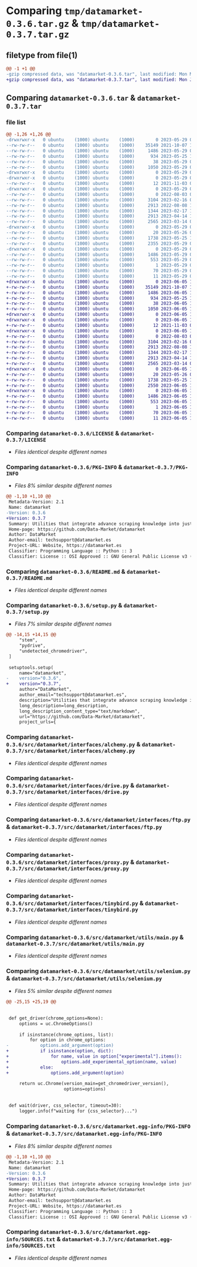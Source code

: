 # Comparing `tmp/datamarket-0.3.6.tar.gz` & `tmp/datamarket-0.3.7.tar.gz`

## filetype from file(1)

```diff
@@ -1 +1 @@
-gzip compressed data, was "datamarket-0.3.6.tar", last modified: Mon May 29 09:27:43 2023, max compression
+gzip compressed data, was "datamarket-0.3.7.tar", last modified: Mon Jun  5 14:01:03 2023, max compression
```

## Comparing `datamarket-0.3.6.tar` & `datamarket-0.3.7.tar`

### file list

```diff
@@ -1,26 +1,26 @@
-drwxrwxr-x   0 ubuntu    (1000) ubuntu    (1000)        0 2023-05-29 09:27:43.046264 datamarket-0.3.6/
--rw-rw-r--   0 ubuntu    (1000) ubuntu    (1000)    35149 2021-10-07 14:37:41.000000 datamarket-0.3.6/LICENSE
--rw-rw-r--   0 ubuntu    (1000) ubuntu    (1000)     1486 2023-05-29 09:27:43.046264 datamarket-0.3.6/PKG-INFO
--rw-rw-r--   0 ubuntu    (1000) ubuntu    (1000)      934 2023-05-25 14:26:25.000000 datamarket-0.3.6/README.md
--rw-rw-r--   0 ubuntu    (1000) ubuntu    (1000)       38 2023-05-29 09:27:43.046264 datamarket-0.3.6/setup.cfg
--rw-rw-r--   0 ubuntu    (1000) ubuntu    (1000)     1050 2023-05-29 09:27:28.000000 datamarket-0.3.6/setup.py
-drwxrwxr-x   0 ubuntu    (1000) ubuntu    (1000)        0 2023-05-29 09:27:43.042264 datamarket-0.3.6/src/
-drwxrwxr-x   0 ubuntu    (1000) ubuntu    (1000)        0 2023-05-29 09:27:43.042264 datamarket-0.3.6/src/datamarket/
--rw-rw-r--   0 ubuntu    (1000) ubuntu    (1000)       12 2021-11-03 08:15:04.000000 datamarket-0.3.6/src/datamarket/__init__.py
-drwxrwxr-x   0 ubuntu    (1000) ubuntu    (1000)        0 2023-05-29 09:27:43.046264 datamarket-0.3.6/src/datamarket/interfaces/
--rw-rw-r--   0 ubuntu    (1000) ubuntu    (1000)        0 2022-08-03 09:55:33.000000 datamarket-0.3.6/src/datamarket/interfaces/__init__.py
--rw-rw-r--   0 ubuntu    (1000) ubuntu    (1000)     3104 2023-02-16 08:03:41.000000 datamarket-0.3.6/src/datamarket/interfaces/alchemy.py
--rw-rw-r--   0 ubuntu    (1000) ubuntu    (1000)     2913 2022-08-08 10:00:49.000000 datamarket-0.3.6/src/datamarket/interfaces/drive.py
--rw-rw-r--   0 ubuntu    (1000) ubuntu    (1000)     1344 2023-02-17 11:31:46.000000 datamarket-0.3.6/src/datamarket/interfaces/ftp.py
--rw-rw-r--   0 ubuntu    (1000) ubuntu    (1000)     2913 2023-04-14 11:21:25.000000 datamarket-0.3.6/src/datamarket/interfaces/proxy.py
--rw-rw-r--   0 ubuntu    (1000) ubuntu    (1000)     2565 2023-03-14 07:00:34.000000 datamarket-0.3.6/src/datamarket/interfaces/tinybird.py
-drwxrwxr-x   0 ubuntu    (1000) ubuntu    (1000)        0 2023-05-29 09:27:43.046264 datamarket-0.3.6/src/datamarket/utils/
--rw-rw-r--   0 ubuntu    (1000) ubuntu    (1000)       20 2023-05-26 09:46:08.000000 datamarket-0.3.6/src/datamarket/utils/__init__.py
--rw-rw-r--   0 ubuntu    (1000) ubuntu    (1000)     1738 2023-05-25 14:18:08.000000 datamarket-0.3.6/src/datamarket/utils/main.py
--rw-rw-r--   0 ubuntu    (1000) ubuntu    (1000)     2355 2023-05-29 09:23:53.000000 datamarket-0.3.6/src/datamarket/utils/selenium.py
-drwxrwxr-x   0 ubuntu    (1000) ubuntu    (1000)        0 2023-05-29 09:27:43.042264 datamarket-0.3.6/src/datamarket.egg-info/
--rw-rw-r--   0 ubuntu    (1000) ubuntu    (1000)     1486 2023-05-29 09:27:43.000000 datamarket-0.3.6/src/datamarket.egg-info/PKG-INFO
--rw-rw-r--   0 ubuntu    (1000) ubuntu    (1000)      553 2023-05-29 09:27:43.000000 datamarket-0.3.6/src/datamarket.egg-info/SOURCES.txt
--rw-rw-r--   0 ubuntu    (1000) ubuntu    (1000)        1 2023-05-29 09:27:43.000000 datamarket-0.3.6/src/datamarket.egg-info/dependency_links.txt
--rw-rw-r--   0 ubuntu    (1000) ubuntu    (1000)       70 2023-05-29 09:27:43.000000 datamarket-0.3.6/src/datamarket.egg-info/requires.txt
--rw-rw-r--   0 ubuntu    (1000) ubuntu    (1000)       11 2023-05-29 09:27:43.000000 datamarket-0.3.6/src/datamarket.egg-info/top_level.txt
+drwxrwxr-x   0 ubuntu    (1000) ubuntu    (1000)        0 2023-06-05 14:01:03.076609 datamarket-0.3.7/
+-rw-rw-r--   0 ubuntu    (1000) ubuntu    (1000)    35149 2021-10-07 14:37:41.000000 datamarket-0.3.7/LICENSE
+-rw-rw-r--   0 ubuntu    (1000) ubuntu    (1000)     1486 2023-06-05 14:01:03.076609 datamarket-0.3.7/PKG-INFO
+-rw-rw-r--   0 ubuntu    (1000) ubuntu    (1000)      934 2023-05-25 14:26:25.000000 datamarket-0.3.7/README.md
+-rw-rw-r--   0 ubuntu    (1000) ubuntu    (1000)       38 2023-06-05 14:01:03.076609 datamarket-0.3.7/setup.cfg
+-rw-rw-r--   0 ubuntu    (1000) ubuntu    (1000)     1050 2023-06-05 14:00:43.000000 datamarket-0.3.7/setup.py
+drwxrwxr-x   0 ubuntu    (1000) ubuntu    (1000)        0 2023-06-05 14:01:03.072609 datamarket-0.3.7/src/
+drwxrwxr-x   0 ubuntu    (1000) ubuntu    (1000)        0 2023-06-05 14:01:03.072609 datamarket-0.3.7/src/datamarket/
+-rw-rw-r--   0 ubuntu    (1000) ubuntu    (1000)       12 2021-11-03 08:15:04.000000 datamarket-0.3.7/src/datamarket/__init__.py
+drwxrwxr-x   0 ubuntu    (1000) ubuntu    (1000)        0 2023-06-05 14:01:03.076609 datamarket-0.3.7/src/datamarket/interfaces/
+-rw-rw-r--   0 ubuntu    (1000) ubuntu    (1000)        0 2022-08-03 09:55:33.000000 datamarket-0.3.7/src/datamarket/interfaces/__init__.py
+-rw-rw-r--   0 ubuntu    (1000) ubuntu    (1000)     3104 2023-02-16 08:03:41.000000 datamarket-0.3.7/src/datamarket/interfaces/alchemy.py
+-rw-rw-r--   0 ubuntu    (1000) ubuntu    (1000)     2913 2022-08-08 10:00:49.000000 datamarket-0.3.7/src/datamarket/interfaces/drive.py
+-rw-rw-r--   0 ubuntu    (1000) ubuntu    (1000)     1344 2023-02-17 11:31:46.000000 datamarket-0.3.7/src/datamarket/interfaces/ftp.py
+-rw-rw-r--   0 ubuntu    (1000) ubuntu    (1000)     2913 2023-04-14 11:21:25.000000 datamarket-0.3.7/src/datamarket/interfaces/proxy.py
+-rw-rw-r--   0 ubuntu    (1000) ubuntu    (1000)     2565 2023-03-14 07:00:34.000000 datamarket-0.3.7/src/datamarket/interfaces/tinybird.py
+drwxrwxr-x   0 ubuntu    (1000) ubuntu    (1000)        0 2023-06-05 14:01:03.076609 datamarket-0.3.7/src/datamarket/utils/
+-rw-rw-r--   0 ubuntu    (1000) ubuntu    (1000)       20 2023-05-26 09:46:08.000000 datamarket-0.3.7/src/datamarket/utils/__init__.py
+-rw-rw-r--   0 ubuntu    (1000) ubuntu    (1000)     1738 2023-05-25 14:18:08.000000 datamarket-0.3.7/src/datamarket/utils/main.py
+-rw-rw-r--   0 ubuntu    (1000) ubuntu    (1000)     2550 2023-06-05 14:00:07.000000 datamarket-0.3.7/src/datamarket/utils/selenium.py
+drwxrwxr-x   0 ubuntu    (1000) ubuntu    (1000)        0 2023-06-05 14:01:03.072609 datamarket-0.3.7/src/datamarket.egg-info/
+-rw-rw-r--   0 ubuntu    (1000) ubuntu    (1000)     1486 2023-06-05 14:01:03.000000 datamarket-0.3.7/src/datamarket.egg-info/PKG-INFO
+-rw-rw-r--   0 ubuntu    (1000) ubuntu    (1000)      553 2023-06-05 14:01:03.000000 datamarket-0.3.7/src/datamarket.egg-info/SOURCES.txt
+-rw-rw-r--   0 ubuntu    (1000) ubuntu    (1000)        1 2023-06-05 14:01:03.000000 datamarket-0.3.7/src/datamarket.egg-info/dependency_links.txt
+-rw-rw-r--   0 ubuntu    (1000) ubuntu    (1000)       70 2023-06-05 14:01:03.000000 datamarket-0.3.7/src/datamarket.egg-info/requires.txt
+-rw-rw-r--   0 ubuntu    (1000) ubuntu    (1000)       11 2023-06-05 14:01:03.000000 datamarket-0.3.7/src/datamarket.egg-info/top_level.txt
```

### Comparing `datamarket-0.3.6/LICENSE` & `datamarket-0.3.7/LICENSE`

 * *Files identical despite different names*

### Comparing `datamarket-0.3.6/PKG-INFO` & `datamarket-0.3.7/PKG-INFO`

 * *Files 8% similar despite different names*

```diff
@@ -1,10 +1,10 @@
 Metadata-Version: 2.1
 Name: datamarket
-Version: 0.3.6
+Version: 0.3.7
 Summary: Utilities that integrate advance scraping knowledge into just one library.
 Home-page: https://github.com/Data-Market/datamarket
 Author: DataMarket
 Author-email: techsupport@datamarket.es
 Project-URL: Website, https://datamarket.es
 Classifier: Programming Language :: Python :: 3
 Classifier: License :: OSI Approved :: GNU General Public License v3 (GPLv3)
```

### Comparing `datamarket-0.3.6/README.md` & `datamarket-0.3.7/README.md`

 * *Files identical despite different names*

### Comparing `datamarket-0.3.6/setup.py` & `datamarket-0.3.7/setup.py`

 * *Files 7% similar despite different names*

```diff
@@ -14,15 +14,15 @@
     "stem",
     "pydrive",
     "undetected_chromedriver",
 ]
 
 setuptools.setup(
     name="datamarket",
-    version="0.3.6",
+    version="0.3.7",
     author="DataMarket",
     author_email="techsupport@datamarket.es",
     description="Utilities that integrate advance scraping knowledge into just one library.",
     long_description=long_description,
     long_description_content_type="text/markdown",
     url="https://github.com/Data-Market/datamarket",
     project_urls={
```

### Comparing `datamarket-0.3.6/src/datamarket/interfaces/alchemy.py` & `datamarket-0.3.7/src/datamarket/interfaces/alchemy.py`

 * *Files identical despite different names*

### Comparing `datamarket-0.3.6/src/datamarket/interfaces/drive.py` & `datamarket-0.3.7/src/datamarket/interfaces/drive.py`

 * *Files identical despite different names*

### Comparing `datamarket-0.3.6/src/datamarket/interfaces/ftp.py` & `datamarket-0.3.7/src/datamarket/interfaces/ftp.py`

 * *Files identical despite different names*

### Comparing `datamarket-0.3.6/src/datamarket/interfaces/proxy.py` & `datamarket-0.3.7/src/datamarket/interfaces/proxy.py`

 * *Files identical despite different names*

### Comparing `datamarket-0.3.6/src/datamarket/interfaces/tinybird.py` & `datamarket-0.3.7/src/datamarket/interfaces/tinybird.py`

 * *Files identical despite different names*

### Comparing `datamarket-0.3.6/src/datamarket/utils/main.py` & `datamarket-0.3.7/src/datamarket/utils/main.py`

 * *Files identical despite different names*

### Comparing `datamarket-0.3.6/src/datamarket/utils/selenium.py` & `datamarket-0.3.7/src/datamarket/utils/selenium.py`

 * *Files 5% similar despite different names*

```diff
@@ -25,15 +25,19 @@
 
 
 def get_driver(chrome_options=None):
     options = uc.ChromeOptions()
 
     if isinstance(chrome_options, list):
         for option in chrome_options:
-            options.add_argument(option)
+            if isinstance(option, dict):
+                for name, value in option["experimental"].items():
+                    options.add_experimental_option(name, value)
+            else:
+                options.add_argument(option)
 
     return uc.Chrome(version_main=get_chromedriver_version(),
                      options=options)
 
 
 def wait(driver, css_selector, timeout=30):
     logger.info(f"waiting for {css_selector}...")
```

### Comparing `datamarket-0.3.6/src/datamarket.egg-info/PKG-INFO` & `datamarket-0.3.7/src/datamarket.egg-info/PKG-INFO`

 * *Files 8% similar despite different names*

```diff
@@ -1,10 +1,10 @@
 Metadata-Version: 2.1
 Name: datamarket
-Version: 0.3.6
+Version: 0.3.7
 Summary: Utilities that integrate advance scraping knowledge into just one library.
 Home-page: https://github.com/Data-Market/datamarket
 Author: DataMarket
 Author-email: techsupport@datamarket.es
 Project-URL: Website, https://datamarket.es
 Classifier: Programming Language :: Python :: 3
 Classifier: License :: OSI Approved :: GNU General Public License v3 (GPLv3)
```

### Comparing `datamarket-0.3.6/src/datamarket.egg-info/SOURCES.txt` & `datamarket-0.3.7/src/datamarket.egg-info/SOURCES.txt`

 * *Files identical despite different names*

